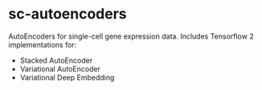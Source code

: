 # sc-autoencoders

AutoEncoders for single-cell gene expression data. Includes Tensorflow 2 implementations for:
- Stacked AutoEncoder
- Variational AutoEncoder
- Variational Deep Embedding
